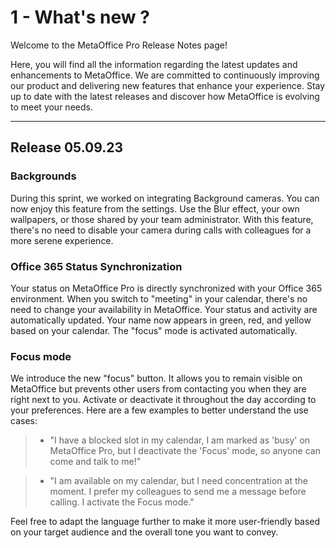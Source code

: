 # 1 - What's new ? 

Welcome to the MetaOffice Pro Release Notes page!

Here, you will find all the information regarding the latest updates and enhancements to MetaOffice. We are committed to continuously improving our product and delivering new features that enhance your experience. Stay up to date with the latest releases and discover how MetaOffice is evolving to meet your needs.

	


--- 




## Release 05.09.23


### Backgrounds 

During this sprint, we worked on integrating Background cameras. You can now enjoy this feature from the settings. Use the Blur effect, your own wallpapers, or those shared by your team administrator. With this feature, there's no need to disable your camera during calls with colleagues for a more serene experience.


### Office 365 Status Synchronization

Your status on MetaOffice Pro is directly synchronized with your Office 365 environment. When you switch to "meeting" in your calendar, there's no need to change your availability in MetaOffice. Your status and activity are automatically updated. Your name now appears in green, red, and yellow based on your calendar. The "focus" mode is activated automatically.

### Focus mode 

We introduce the new "focus" button. It allows you to remain visible on MetaOffice but prevents other users from contacting you when they are right next to you. Activate or deactivate it throughout the day according to your preferences. Here are a few examples to better understand the use cases:

> - "I have a blocked slot in my calendar, I am marked as 'busy' on MetaOffice Pro, but I deactivate the 'Focus' mode, so anyone can come and talk to me!"

> - "I am available on my calendar, but I need concentration at the moment. I prefer my colleagues to send me a message before calling. I activate the Focus mode."

Feel free to adapt the language further to make it more user-friendly based on your target audience and the overall tone you want to convey.



